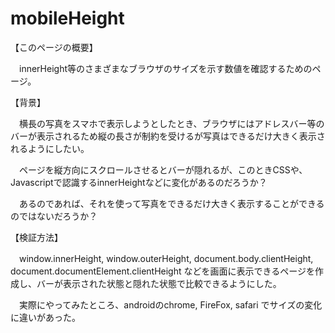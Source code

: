 # mobileHeight 

【このページの概要】

　innerHeight等のさまざまなブラウザのサイズを示す数値を確認するためのページ。


【背景】

　横長の写真をスマホで表示しようとしたとき、ブラウザにはアドレスバー等のバーが表示されるため縦の長さが制約を受けるが写真はできるだけ大きく表示されるようにしたい。

　ページを縦方向にスクロールさせるとバーが隠れるが、このときCSSや、Javascriptで認識するinnerHeightなどに変化があるのだろうか？

　あるのであれば、それを使って写真をできるだけ大きく表示することができるのではないだろうか？


【検証方法】

　window.innerHeight, window.outerHeight, document.body.clientHeight, document.documentElement.clientHeight などを画面に表示できるページを作成し、バーが表示された状態と隠れた状態で比較できるようにした。

　実際にやってみたところ、androidのchrome, FireFox, safari でサイズの変化に違いがあった。
